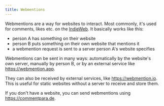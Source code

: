 ```yaml
---
title: Webmentions
---
```


Webmentions are a way for websites to interact. Most commonly, it's used for 
comments, likes etc. on the [IndieWeb]. It basically works like this:

 * person A has something on their website
 * person B puts something on their own website that mentions it
 * a webmention request is sent to a server person A's website specifies

Webmentions can be sent in many ways: automatically by the website's own
server, manually by person B, or by an external service like 
<https://webmention.app>.

They can also be received by external services, like <https://webmention.io>.
This is useful for static websites without a server to receive and store them.

If you don't have a website, you can send webmentions using 
<https://commentpara.de>.

[IndieWeb]: /wiki/indieweb
